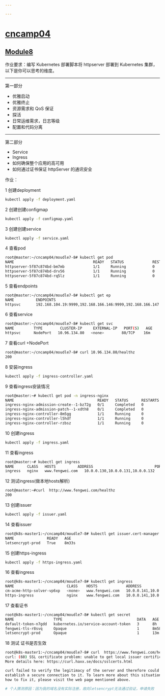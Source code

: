 ```yaml
---

---
```


# [cncamp04](https://github.com/realpeiqi/cncamp04/)

## [Module8](https://github.com/realpeiqi/cncamp04/tree/main/moudle8)

作业要求：编写 Kubernetes 部署脚本将 httpserver 部署到 Kubernetes 集群，以下是你可以思考的维度。

------

第一部分

- 优雅启动
- 优雅终止
- 资源需求和 QoS 保证
- 探活
- 日常运维需求，日志等级
- 配置和代码分离

------

第二部分

- Service
- Ingress
- 如何确保整个应用的高可用
- 如何通过证书保证 httpServer 的通讯安全

作业：

1	创建deployment

```sh
kubectl apply -f deployment.yaml
```

2	创建创建configmap

```sh
kubectl apply -f configmap.yaml
```

3	创建创建service 

```sh
kubectl apply -f service.yaml
```

4	查看pod

```sh
root@master:~/cncamp04/moudle7-8# kubectl get pod 
NAME                                    READY   STATUS             RESTARTS       AGE
httpserver-5f87c874bd-bm7mb             1/1     Running            0              34m
httpserver-5f87c874bd-drv56             1/1     Running            0              34m
httpserver-5f87c874bd-rq5lz             1/1     Running            0              34m

```

5	查看endpoints

```sh
root@master:~/cncamp04/moudle7-8# kubectl get ep
NAME          ENDPOINTS                                                       AGE
httpsvc       192.168.104.19:9999,192.168.166.146:9999,192.168.166.147:9999   11m

```

6	查看service

```sh
root@master:~/cncamp04/moudle7-8# kubectl get svc 
NAME         TYPE        CLUSTER-IP     EXTERNAL-IP   PORT(S)   AGE
httpsvc      NodePort   10.96.134.80   <none>        80/TCP    16m
```

7	查看curl +NodePort

```sh
root@master:~/cncamp04/moudle7-8# curl 10.96.134.80/healthz
200
```

8	安装ingress

```sh
kubectl apply -f ingress-controller.yaml
```

9	查看ingress安装情况 

```sh
root@master:~# kubectl get pod -n ingress-nginx
NAME                                      READY   STATUS      RESTARTS   AGE
ingress-nginx-admission-create--1-bz72g   0/1     Completed   0          3h25m
ingress-nginx-admission-patch--1-xdth8    0/1     Completed   0          3h25m
ingress-nginx-controller-8m5gg            1/1     Running     0          3h16m
ingress-nginx-controller-l5hdf            1/1     Running     0          3h25m
ingress-nginx-controller-rzbsz            1/1     Running     0          3h25m
```

10	创建ingress

```sh
kubectl apply -f ingress.yaml
```

11 查看ingress

```sh
root@master:~# kubectl get ingress
NAME      CLASS   HOSTS          ADDRESS                            PORTS   AGE
ingress   nginx   www.fengwei.com   10.0.0.130,10.0.0.131,10.0.0.132   80      3h3m
```

12 测试ingress(做本地hosts解析)

```sh
root@master:~#curl  http://www.fengwei.com/healthz
200
```

13 创建issuer

```  sh
kubectl apply -f issuer.yaml
```

14 查看issuer

``` sh
root@k8s-master1:~/cncamp04/moudle7-8# kubectl get issuer.cert-manager.io
NAME               READY   AGE
letsencrypt-prod   True    8m33s

```

15	创建https-ingress

```  sh
kubectl apply -f https-ingress.yaml
```

16	查看ingress

```  sh
root@k8s-master1:~/cncamp04/moudle7-8# kubectl get ingress
NAME                        CLASS    HOSTS             ADDRESS                 PORTS     AGE
cm-acme-http-solver-vp6xp   <none>   www.fengwei.com   10.0.0.141,10.0.0.142   80        5m
https-ingress               nginx    www.fengwei.com   10.0.0.141,10.0.0.142   80, 443   5m9s
```

17 查看证书

``` sh
root@k8s-master1:~/cncamp04/moudle7-8# kubectl get secret 
NAME                  TYPE                                  DATA   AGE
default-token-n7gdd   kubernetes.io/service-account-token   3      8h
fengwei-tls-r8svq     Opaque                                1      8m58s
letsencrypt-prod      Opaque                                1      13m

```

18 测试 证书是否生效

``` sh
root@k8s-master1:~/cncamp04/moudle7-8# curl  https://www.fengwei.com/healthz
curl: (60) SSL certificate problem: unable to get local issuer certificate
More details here: https://curl.haxx.se/docs/sslcerts.html

curl failed to verify the legitimacy of the server and therefore could not
establish a secure connection to it. To learn more about this situation and
how to fix it, please visit the web page mentioned above.

# 个人猜测原因：因为我的域名没有实际注册，故向letsencrypt无法通过验证，申请失败
```

